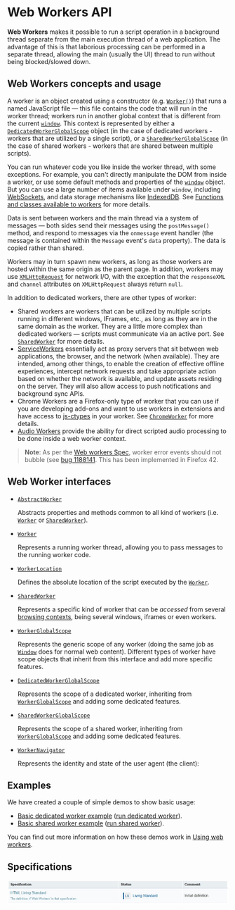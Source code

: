 # Web Workers API

**Web Workers** makes it possible to  run a script operation in a background thread separate from the main  execution thread of a web application. The advantage of this is that  laborious processing can be performed in a separate thread, allowing the main (usually the UI) thread to run without being blocked/slowed down.

## Web Workers concepts and usage

A worker is an object created using a constructor (e.g. [`Worker()`](https://developer.mozilla.org/en-US/docs/Web/API/Worker/Worker)) that runs a named JavaScript file — this file contains the code that  will run in the worker thread; workers run in another global context  that is different from the current [`window`](https://developer.mozilla.org/en-US/docs/Web/API/Window). This context is represented by either a [`DedicatedWorkerGlobalScope`](https://developer.mozilla.org/en-US/docs/Web/API/DedicatedWorkerGlobalScope) object (in the case of dedicated workers - workers that are utilized by a single script), or a [`SharedWorkerGlobalScope`](https://developer.mozilla.org/en-US/docs/Web/API/SharedWorkerGlobalScope) (in the case of shared workers - workers that are shared between multiple scripts).

You can run whatever code you like inside the worker thread, with  some exceptions. For example, you can't directly manipulate the DOM from inside a worker, or use some default methods and properties of the [`window`](https://developer.mozilla.org/en-US/docs/Web/API/Window) object. But you can use a large number of items available under `window`, including [WebSockets](https://developer.mozilla.org/en-US/docs/WebSockets), and data storage mechanisms like [IndexedDB](https://developer.mozilla.org/en-US/docs/Web/API/IndexedDB_API). See [Functions and classes available to workers](https://developer.mozilla.org/en-US/docs/Web/API/Worker/Functions_and_classes_available_to_workers) for more details.

Data is sent between workers and the main thread via a system of messages — both sides send their messages using the `postMessage()` method, and respond to messages via the `onmessage` event handler (the message is contained within the `Message` event's `data` property). The data is copied rather than shared.

Workers may in turn spawn new workers, as long as those workers are  hosted within the same origin as the parent page. In addition, workers  may use [`XMLHttpRequest`](https://developer.mozilla.org/en-US/docs/Web/API/XMLHttpRequest) for network I/O, with the exception that the `responseXML` and `channel` attributes on `XMLHttpRequest` always return `null`.

In addition to dedicated workers, there are other types of worker:

- Shared workers are workers that can be utilized by multiple scripts running in different windows, IFrames, etc., as long as they are in the same domain as the worker. They are a little more complex than  dedicated workers — scripts must communicate via an active port. See [`SharedWorker`](https://developer.mozilla.org/en-US/docs/Web/API/SharedWorker) for more details.
- [ServiceWorkers](https://developer.mozilla.org/en-US/docs/Web/API/ServiceWorker_API) essentially act as proxy servers that sit between web applications, the browser, and the network (when available). They are intended, among  other things, to enable the creation of effective offline experiences,  intercept network requests and take appropriate action based on whether  the network is available, and update assets residing on the server. They will also allow access to push notifications and background sync APIs.
- Chrome Workers are a Firefox-only type of worker that you can use  if you are developing add-ons and want to use workers in extensions and  have access to [js-ctypes](https://developer.mozilla.org/en/js-ctypes) in your worker. See [`ChromeWorker`](https://developer.mozilla.org/en-US/docs/Web/API/ChromeWorker) for more details. 
- [Audio Workers](https://developer.mozilla.org/en-US/docs/Web/API/Web_Audio_API#Audio_Workers) provide the ability for direct scripted audio processing to be done inside a web worker context.

> **Note**: As per the [Web workers Spec](https://html.spec.whatwg.org/multipage/workers.html#runtime-script-errors-2), worker error events should not bubble (see [bug 1188141](https://bugzilla.mozilla.org/show_bug.cgi?id=1188141). This has been implemented in Firefox 42.

## Web Worker interfaces

- [`AbstractWorker`](https://developer.mozilla.org/en-US/docs/Web/API/AbstractWorker)

  Abstracts properties and methods common to all kind of workers (i.e. [`Worker`](https://developer.mozilla.org/en-US/docs/Web/API/Worker) or [`SharedWorker`](https://developer.mozilla.org/en-US/docs/Web/API/SharedWorker)).

- [`Worker`](https://developer.mozilla.org/en-US/docs/Web/API/Worker)

  Represents a running worker thread, allowing you to pass messages to the running worker code.

- [`WorkerLocation`](https://developer.mozilla.org/en-US/docs/Web/API/WorkerLocation)

  Defines the absolute location of the script executed by the [`Worker`](https://developer.mozilla.org/en-US/docs/Web/API/Worker).

- [`SharedWorker`](https://developer.mozilla.org/en-US/docs/Web/API/SharedWorker)

  Represents a specific kind of worker that can be *accessed* from several [browsing contexts](https://developer.mozilla.org/en-US/docs/Glossary/browsing_context), being several windows, iframes or even workers.

- [`WorkerGlobalScope`](https://developer.mozilla.org/en-US/docs/Web/API/WorkerGlobalScope)

  Represents the generic scope of any worker (doing the same job as [`Window`](https://developer.mozilla.org/en-US/docs/Web/API/Window) does for normal web content). Different types of worker have scope  objects that inherit from this interface and add more specific features.

- [`DedicatedWorkerGlobalScope`](https://developer.mozilla.org/en-US/docs/Web/API/DedicatedWorkerGlobalScope)

  Represents the scope of a dedicated worker, inheriting from [`WorkerGlobalScope`](https://developer.mozilla.org/en-US/docs/Web/API/WorkerGlobalScope) and adding some dedicated features.

- [`SharedWorkerGlobalScope`](https://developer.mozilla.org/en-US/docs/Web/API/SharedWorkerGlobalScope)

  Represents the scope of a shared worker, inheriting from [`WorkerGlobalScope`](https://developer.mozilla.org/en-US/docs/Web/API/WorkerGlobalScope) and adding some dedicated features.

- [`WorkerNavigator`](https://developer.mozilla.org/en-US/docs/Web/API/WorkerNavigator)

  Represents the identity and state of the user agent (the client):

## Examples

We have created a couple of simple demos to show basic usage:

- [Basic dedicated worker example](https://github.com/mdn/simple-web-worker) ([run dedicated worker](http://mdn.github.io/simple-web-worker/)).
- [Basic shared worker example](https://github.com/mdn/simple-shared-worker) ([run shared worker](http://mdn.github.io/simple-shared-worker/)).

You can find out more information on how these demos work in [Using web workers](https://developer.mozilla.org/en-US/docs/Web/API/Web_Workers_API/Using_web_workers).

## Specifications

![](https://github.com/ChickenKyiv/awesome-mozilla-web-articles/blob/master/main%20folder/images/article16-folder/t1.jpg)